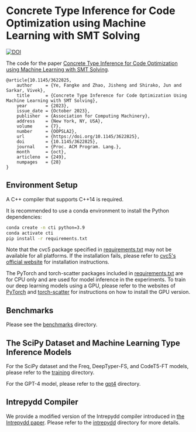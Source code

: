 # Concrete Type Inference for Code Optimization using Machine Learning with SMT Solving

[![DOI](https://zenodo.org/badge/DOI/10.5281/zenodo.8332121.svg)](https://doi.org/10.5281/zenodo.8332121)

The code for the paper [Concrete Type Inference for Code Optimization using Machine Learning with SMT Solving](https://dl.acm.org/doi/10.1145/3622825).

```
@article{10.1145/3622825,
    author     = {Ye, Fangke and Zhao, Jisheng and Shirako, Jun and Sarkar, Vivek},
    title      = {Concrete Type Inference for Code Optimization Using Machine Learning with SMT Solving},
    year       = {2023},
    issue_date = {October 2023},
    publisher  = {Association for Computing Machinery},
    address    = {New York, NY, USA},
    volume     = {7},
    number     = {OOPSLA2},
    url        = {https://doi.org/10.1145/3622825},
    doi        = {10.1145/3622825},
    journal    = {Proc. ACM Program. Lang.},
    month      = {oct},
    articleno  = {249},
    numpages   = {28}
}
```

## Environment Setup

A C++ compiler that supports C++14 is required.

It is recommended to use a conda environment to install the Python dependencies:
```bash
conda create -n cti python=3.9
conda activate cti
pip install -r requirements.txt
```

Note that the cvc5 package specified in [requirements.txt](requirements.txt) may not be available for all platforms. If the installation fails, please refer to [cvc5's official website](https://cvc5.github.io/) for installation instructions.

The PyTorch and torch-scatter packages included in [requirements.txt](requirements.txt) are for CPU only and are used for model inference in the experiments. To train our deep learning models using a GPU, please refer to the websites of [PyTorch](https://pytorch.org/) and [torch-scatter](https://github.com/rusty1s/pytorch_scatter) for instructions on how to install the GPU version.

## Benchmarks

Please see the [benchmarks](benchmarks) directory.

## The SciPy Dataset and Machine Learning Type Inference Models

For the SciPy dataset and the Freq, DeepTyper-FS, and CodeT5-FT models, please refer to the [training](training) directory.

For the GPT-4 model, please refer to the [gpt4](gpt4) directory.

## Intrepydd Compiler

We provide a modified version of the Intrepydd compiler introduced in [the Intrepydd paper](https://dl.acm.org/doi/10.1145/3426428.3426915). Please refer to the [intrepydd](intrepydd) directory for more details.

